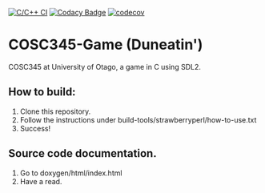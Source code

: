 <!-- Badges -->
[![C/C++ CI](https://github.com/737BassTP/COSC345-Game/actions/workflows/c-cpp.yml/badge.svg)](https://github.com/737BassTP/COSC345-Game/actions/workflows/c-cpp.yml) [![Codacy Badge](https://app.codacy.com/project/badge/Grade/29398fc7780e4af2bd480657443ab837)](https://app.codacy.com/gh/737BassTP/COSC345-Game/dashboard?utm_source=gh&utm_medium=referral&utm_content=&utm_campaign=Badge_grade) [![codecov](https://codecov.io/gh/737BassTP/COSC345-Game/graph/badge.svg?token=DV5HV1YIID)](https://codecov.io/gh/737BassTP/COSC345-Game)

<!-- Documentation below -->
# COSC345-Game (Duneatin')
COSC345 at University of Otago, a game in C using SDL2.

## How to build:
1. Clone this repository.
2. Follow the instructions under build-tools/strawberryperl/how-to-use.txt
3. Success!

## Source code documentation.
1. Go to doxygen/html/index.html
2. Have a read.

